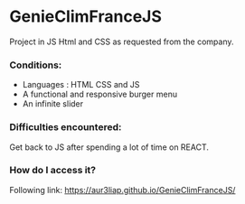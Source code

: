 # GenieClimFranceJS

Project in JS Html and CSS as requested from the company.

### Conditions: 
- Languages : HTML CSS and JS
- A functional and responsive burger menu
- An infinite slider

### Difficulties encountered:
Get back to JS after spending a lot of time on REACT.

### How do I access it?
Following link: https://aur3liap.github.io/GenieClimFranceJS/

